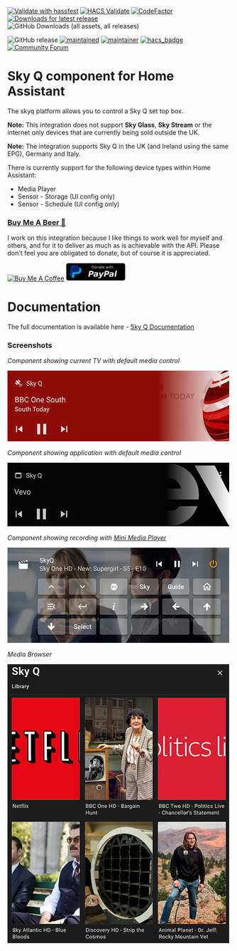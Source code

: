 [![Validate with hassfest](https://github.com/RogerSelwyn/Home_Assistant_SkyQ_MediaPlayer/actions/workflows/hassfest.yaml/badge.svg)](https://github.com/RogerSelwyn/Home_Assistant_SkyQ_MediaPlayer/actions/workflows/hassfest.yaml) [![HACS Validate](https://github.com/RogerSelwyn/Home_Assistant_SkyQ_MediaPlayer/actions/workflows/hacs.yaml/badge.svg)](https://github.com/RogerSelwyn/Home_Assistant_SkyQ_MediaPlayer/actions/workflows/hacs.yaml) [![CodeFactor](https://www.codefactor.io/repository/github/rogerselwyn/home_assistant_skyq_mediaplayer/badge)](https://www.codefactor.io/repository/github/rogerselwyn/home_assistant_skyq_mediaplayer) [![Downloads for latest release](https://img.shields.io/github/downloads/RogerSelwyn/Home_Assistant_SkyQ_MediaPlayer/latest/total.svg)](https://github.com/RogerSelwyn/Home_Assistant_SkyQ_MediaPlayer/releases/latest) ![GitHub Downloads (all assets, all releases)](https://img.shields.io/github/downloads/RogerSelwyn/Home_Assistant_SkyQ_MediaPlayer/total?label=downloads%40all)


![GitHub release](https://img.shields.io/github/v/release/RogerSelwyn/Home_Assistant_SkyQ_MediaPlayer) [![maintained](https://img.shields.io/maintenance/yes/2025.svg)](#) [![maintainer](https://img.shields.io/badge/maintainer-%20%40RogerSelwyn-blue.svg)](https://github.com/RogerSelwyn) [![hacs_badge](https://img.shields.io/badge/HACS-Default-41BDF5.svg)](https://github.com/hacs/integration) [![Community Forum](https://img.shields.io/badge/community-forum-brightgreen.svg)](https://community.home-assistant.io/t/custom-component-skyq-media-player/140306)


# Sky Q component for Home Assistant

The skyq platform allows you to control a Sky Q set top box.

**Note:** This integration does not support **Sky Glass**, **Sky Stream** or the internet only devices that are currently being sold outside the UK.

**Note:** The integration supports Sky Q in the UK (and Ireland using the same EPG), Germany and Italy.

There is currently support for the following device types within Home Assistant:

- Media Player
- Sensor - Storage (UI config only)
- Sensor - Schedule (UI config only)

### [Buy Me A Beer 🍻](https://buymeacoffee.com/rogtp)
I work on this integration because I like things to work well for myself and others, and for it to deliver as much as is achievable with the API. Please don't feel you are obligated to donate, but of course it is appreciated.

<a href="https://www.buymeacoffee.com/rogtp" target="_blank"><img src="https://cdn.buymeacoffee.com/buttons/default-orange.png" alt="Buy Me A Coffee" height="41" width="174"></a> 
<a href="https://www.paypal.com/donate/?hosted_button_id=F7TGHNGH7A526">
  <img src="https://github.com/RogerSelwyn/actions/blob/e82dab9e5643bbb82e182215a748a3024e3e7eac/images/paypal-donate-button.png" alt="Donate with PayPal" height="40"/>
</a>

# Documentation

The full documentation is available here - [Sky Q Documentation](https://rogerselwyn.github.io/Home_Assistant_SkyQ_MediaPlayer/)

### Screenshots

_Component showing current TV with default media control_

<img src="https://raw.githubusercontent.com/RogerSelwyn/Home_Assistant_SkyQ_MediaPlayer/master/docs/screenshots/skyq_1.png">

_Component showing application with default media control_

<img src="https://raw.githubusercontent.com/RogerSelwyn/Home_Assistant_SkyQ_MediaPlayer/master/docs/screenshots/skyq_2.png">

_Component showing recording with [Mini Media Player](https://github.com/kalkih/mini-media-player)_

<img src="https://raw.githubusercontent.com/RogerSelwyn/Home_Assistant_SkyQ_MediaPlayer/master/docs/screenshots/skyq_3.png">

_Media Browser_

<img src="https://raw.githubusercontent.com/RogerSelwyn/Home_Assistant_SkyQ_MediaPlayer/master/docs/screenshots/skyq_4.png">
